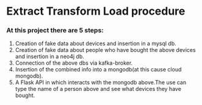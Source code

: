 # Extract Transform Load procedure

 ### At this project there are 5 steps: 
 1) Creation of fake data about devices and insertion in a mysql db.
 2) Creation of fake data about people who have bought the above devices and insertion in a neo4j db.
 3) Connection of the above dbs via kafka-broker.
 4) Insertion of the combined info into a mongodb(at this cause cloud mongodb).
 5) A Flask API in which interacts with the mongodb above.The use can type the name of a person above and see what devices they have bought.
